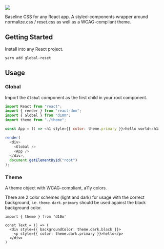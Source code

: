 ![](https://raw.githubusercontent.com/gretzky/banners/master/d10m.png)

Baseline CSS for any React app. A styled-components wrapper around normalize.css / reset.css as well as a WCAG-compliant theme.

## Getting Started

Install into any React project.

```
yarn add global-reset
```

## Usage

### Global

Import the `Global` component as the first child in your root component.

```javascript
import React from "react";
import { render } from "react-dom";
import { Global } from "d10m";
import theme from "./theme";

const App = () => <h1 style={{ color: theme.primary }}>hello world</h1>;

render(
  <div>
    <Global />
    <App />
  </div>,
  document.getElementById("root")
);
```

### Theme

A theme object with WCAG-compliant, a11y colors.

There are 2 color schemes (light and dark) for usage with the correct background, i.e. `theme.dark.primary` should be used against the black background color.

```
import { theme } from 'd10m'

const Text = () => (
  <div style={{ backgroundColor: theme.dark.black }}>
    <p style={{ color: theme.dark.primary }}>hello</p>
  </div>
)
```
